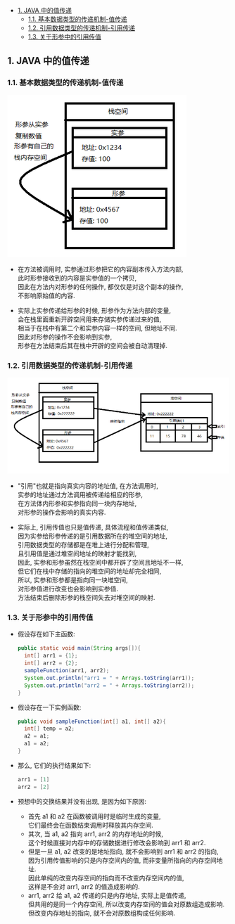 <!-- TOC -->

- [1. JAVA 中的值传递](#1-java-中的值传递)
  - [1.1. 基本数据类型的传递机制-值传递](#11-基本数据类型的传递机制-值传递)
  - [1.2. 引用数据类型的传递机制-引用传递](#12-引用数据类型的传递机制-引用传递)
  - [1.3. 关于形参中的引用传值](#13-关于形参中的引用传值)

<!-- /TOC -->

## 1. JAVA 中的值传递

### 1.1. 基本数据类型的传递机制-值传递
![image01](https://raw.githubusercontent.com/leon9dragon/notes_of_java/master/99.images/20200323090357.png)

- 在方法被调用时, 实参通过形参把它的内容副本传入方法内部,  
此时形参接收到的内容是实参值的一个拷贝,  
因此在方法内对形参的任何操作, 都仅仅是对这个副本的操作,  
不影响原始值的内容.

- 实际上实参传递给形参的时候, 形参作为方法内部的变量,  
  会在栈里面重新开辟空间用来存储实参传递过来的值,  
  相当于在栈中有第二个和实参内容一样的空间, 但地址不同.  
  因此对形参的操作不会影响到实参,  
  形参在方法结束后其在栈中开辟的空间会被自动清理掉.

### 1.2. 引用数据类型的传递机制-引用传递
![image 02](https://raw.githubusercontent.com/leon9dragon/notes_of_java/master/99.images/20200323091431.png)

- "引用"也就是指向真实内容的地址值, 在方法调用时,  
  实参的地址通过方法调用被传递给相应的形参,  
  在方法体内形参和实参指向同一块内存地址,  
  对形参的操作会影响的真实内容. 

- 实际上, 引用传值也只是值传递, 具体流程和值传递类似,  
  因为实参给形参传递的是引用数据所在的堆空间的地址,  
  引用数据类型的存储都是在堆上进行分配和管理,  
  且引用值是通过堆空间地址的映射才能找到,  
  因此, 实参和形参虽然在栈空间中都开辟了空间且地址不一样,  
  但它们在栈中存储的指向的堆空间的地址却完全相同,  
  所以, 实参和形参都是指向同一块堆空间,  
  对形参值进行改变也会影响到实参值.  
  方法结束后删除形参的栈空间失去对堆空间的映射.

### 1.3. 关于形参中的引用传值
- 假设存在如下主函数:  
  ```java
  public static void main(String args[]){
    int[] arr1 = {1};
    int[] arr2 = {2};
    sampleFunction(arr1, arr2);
    System.out.println("arr1 = " + Arrays.toString(arr1));
    System.out.println("arr2 = " + Arrays.toString(arr2));
  }
  ```

- 假设存在一下实例函数:  
  ```java
  public void sampleFunction(int[] a1, int[] a2){
    int[] temp = a2;
    a2 = a1;
    a1 = a2;
  }
  ```

- 那么, 它们的执行结果如下:  
  ```java
  arr1 = [1]
  arr2 = [2]
  ```

- 预想中的交换结果并没有出现, 是因为如下原因:  
  - 首先 a1 和 a2 在函数被调用时是临时生成的变量,  
    它们最终会在函数结束调用时释放其内存空间.
  - 其次, 当 a1, a2 指向 arr1, arr2 的内存地址的时候,  
    这个时候直接对内存中的存储数据进行修改会影响到 arr1 和 arr2.
  - 但是一旦 a1, a2 改变的是地址指向, 就不会影响到 arr1 和 arr2 的指向,  
    因为引用传值影响的只是内存空间内的值, 而非变量所指向的内存空间地址.  
    因此单纯的改变内存空间的指向而不改变内存空间内的值,  
    这样是不会对 arr1, arr2 的值造成影响的.  
  - arr1, arr2 给 a1, a2 传递的只是内存地址, 实际上是值传递,  
    但共用的是同一个内存空间, 所以改变内存空间的值会对原数组造成影响.  
    但改变内存地址的指向, 就不会对原数组构成任何影响.